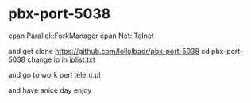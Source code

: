 # pbx-port-5038
cpan Parallel::ForkManager
cpan Net::Telnet

and
get clone https://github.com/lollolbadr/pbx-port-5038
cd pbx-port-5038
change ip in iplist.txt

and
go to work
perl telent.pl

and have anice day
enjoy 
